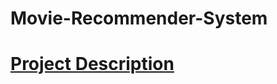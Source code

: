 # Movie-Recommender-System


# [Project Description](https://github.com/Kunal-Kalra/Movie-Recommender-System/blob/main/Project%20Report.pdf) 
